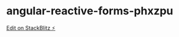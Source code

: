 # angular-reactive-forms-phxzpu

[Edit on StackBlitz ⚡️](https://stackblitz.com/edit/angular-reactive-forms-phxzpu)